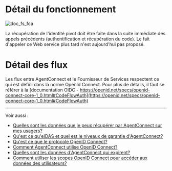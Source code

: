 
# Détail du fonctionnement

![doc_fs_fca](https://user-images.githubusercontent.com/60473902/195838387-10aa22ef-f83f-4b12-abf7-dad3ec7828e4.png)

                        
La récupération de l'identité pivot doit être faite dans la suite immédiate des appels précédents (authentification et récupération du code). Le fait d'appeler ce Web service plus tard n'est aujourd'hui pas proposé.

# Détail des flux

Les flux entre AgentConnect et le Fournisseur de Services respectent ce qui est défini dans la norme OpenId Connect. Pour plus de détails, il faut se référer à la [documentation OIDC - https://openid.net/specs/openid-connect-core-1_0.html#CodeFlowAuth](https://openid.net/specs/openid-connect-core-1_0.html#CodeFlowAuth)

---

Voir aussi : 
- [Quelles sont les données que je peux récupérer par AgentConnect sur mes usagers?](projet_fca/projet_fca_donnees.md)
- [Qu'est ce qu'eIDAS et quel est le niveaux de garantie d'AgentConnect?](projet_fca/projet_fca_niveau_eidas.md)
- [Qu'est ce que le protocole OpenID Connect?](technique_fca/technique_oidc.md)
- [Comment AgentConnect utilise OpenID Connect?](technique_fca/technique_fca_oidc.md)
- [Quelles sont les données d'AgentConnect qui expirent?](technique_fca/donnees_expirent.md)
- [Comment utiliser les scopes OpenID Connect pour accéder aux données des utilisateurs? ](technique_fca/technique_fca_scope.md)
